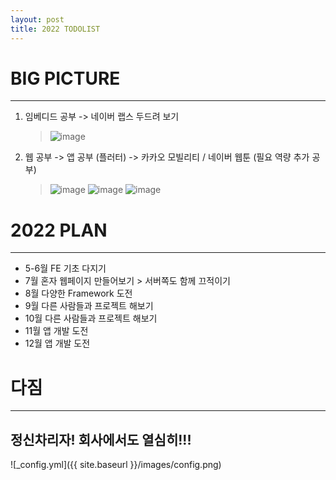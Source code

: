 ```yaml
---
layout: post
title: 2022 TODOLIST
---
```


# BIG PICTURE
-------------
1. 임베디드 공부 -> 네이버 랩스 두드려 보기
   > ![image](https://user-images.githubusercontent.com/106008395/169684588-1e42a7d9-58f0-41dc-a872-ee4ee54be782.png)

2. 웹 공부 -> 앱 공부 (플러터) -> 카카오 모빌리티 / 네이버 웹툰 (필요 역량 추가 공부)
   > ![image](https://user-images.githubusercontent.com/106008395/169684601-db198012-4dac-4b86-ad2d-133c059c084a.png)
   > ![image](https://user-images.githubusercontent.com/106008395/169684645-42e470a4-bd45-4fe8-b5a9-185334878f40.png)
   > ![image](https://user-images.githubusercontent.com/106008395/169684687-55e5fc3a-ce31-44d3-ba1a-0df70e8b3ef0.png)
 

# 2022 PLAN
-------------
- 5-6월
  FE 기초 다지기
- 7월
  혼자 웹페이지 만들어보기 > 서버쪽도 함께 끄적이기
- 8월
  다양한 Framework 도전
- 9월
  다른 사람들과 프로젝트 해보기
- 10월
  다른 사람들과 프로젝트 해보기
- 11월
  앱 개발 도전
- 12월
  앱 개발 도전
  
 # 다짐
 ------------
 ## 정신차리자! 회사에서도 열심히!!!
 
![_config.yml]({{ site.baseurl }}/images/config.png)
